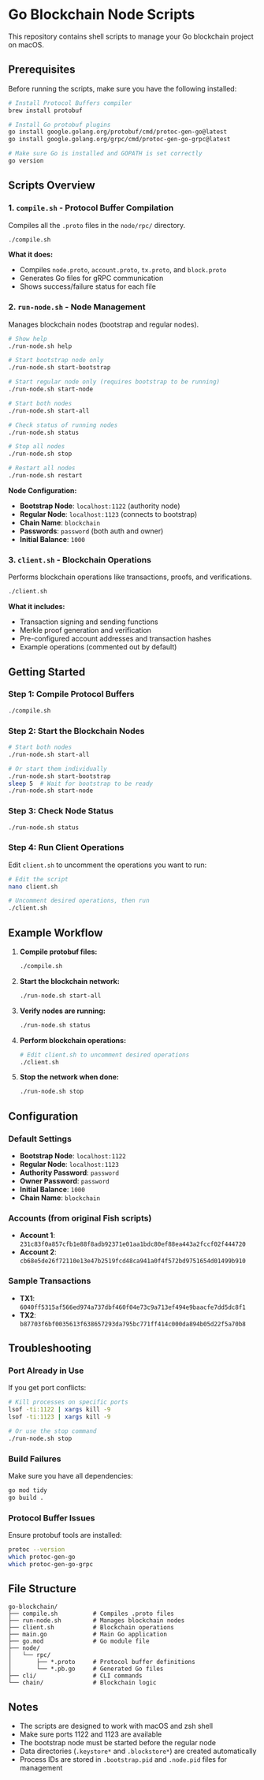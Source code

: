 # Go Blockchain Node Scripts

This repository contains shell scripts to manage your Go blockchain project on macOS.

## Prerequisites

Before running the scripts, make sure you have the following installed:

```bash
# Install Protocol Buffers compiler
brew install protobuf

# Install Go protobuf plugins
go install google.golang.org/protobuf/cmd/protoc-gen-go@latest
go install google.golang.org/grpc/cmd/protoc-gen-go-grpc@latest

# Make sure Go is installed and GOPATH is set correctly
go version
```

## Scripts Overview

### 1. `compile.sh` - Protocol Buffer Compilation
Compiles all the `.proto` files in the `node/rpc/` directory.

```bash
./compile.sh
```

**What it does:**
- Compiles `node.proto`, `account.proto`, `tx.proto`, and `block.proto`
- Generates Go files for gRPC communication
- Shows success/failure status for each file

### 2. `run-node.sh` - Node Management
Manages blockchain nodes (bootstrap and regular nodes).

```bash
# Show help
./run-node.sh help

# Start bootstrap node only
./run-node.sh start-bootstrap

# Start regular node only (requires bootstrap to be running)
./run-node.sh start-node

# Start both nodes
./run-node.sh start-all

# Check status of running nodes
./run-node.sh status

# Stop all nodes
./run-node.sh stop

# Restart all nodes
./run-node.sh restart
```

**Node Configuration:**
- **Bootstrap Node**: `localhost:1122` (authority node)
- **Regular Node**: `localhost:1123` (connects to bootstrap)
- **Chain Name**: `blockchain`
- **Passwords**: `password` (both auth and owner)
- **Initial Balance**: `1000`

### 3. `client.sh` - Blockchain Operations
Performs blockchain operations like transactions, proofs, and verifications.

```bash
./client.sh
```

**What it includes:**
- Transaction signing and sending functions
- Merkle proof generation and verification
- Pre-configured account addresses and transaction hashes
- Example operations (commented out by default)

## Getting Started

### Step 1: Compile Protocol Buffers
```bash
./compile.sh
```

### Step 2: Start the Blockchain Nodes
```bash
# Start both nodes
./run-node.sh start-all

# Or start them individually
./run-node.sh start-bootstrap
sleep 5  # Wait for bootstrap to be ready
./run-node.sh start-node
```

### Step 3: Check Node Status
```bash
./run-node.sh status
```

### Step 4: Run Client Operations
Edit `client.sh` to uncomment the operations you want to run:

```bash
# Edit the script
nano client.sh

# Uncomment desired operations, then run
./client.sh
```

## Example Workflow

1. **Compile protobuf files:**
   ```bash
   ./compile.sh
   ```

2. **Start the blockchain network:**
   ```bash
   ./run-node.sh start-all
   ```

3. **Verify nodes are running:**
   ```bash
   ./run-node.sh status
   ```

4. **Perform blockchain operations:**
   ```bash
   # Edit client.sh to uncomment desired operations
   ./client.sh
   ```

5. **Stop the network when done:**
   ```bash
   ./run-node.sh stop
   ```

## Configuration

### Default Settings
- **Bootstrap Node**: `localhost:1122`
- **Regular Node**: `localhost:1123`
- **Authority Password**: `password`
- **Owner Password**: `password`
- **Initial Balance**: `1000`
- **Chain Name**: `blockchain`

### Accounts (from original Fish scripts)
- **Account 1**: `231c83f0a857cfb1e88f8adb92371e01aa1bdc80ef88ea443a2fccf02f444720`
- **Account 2**: `cb68e5de26f72110e13e47b2519fcd48ca941a0f4f572bd9751654d01499b910`

### Sample Transactions
- **TX1**: `6040ff5315af566ed974a737dbf460f04e73c9a713ef494e9baacfe7dd5dc8f1`
- **TX2**: `b87703f6bf0035613f638657293da795bc771ff414c000da894b05d22f5a70b8`

## Troubleshooting

### Port Already in Use
If you get port conflicts:
```bash
# Kill processes on specific ports
lsof -ti:1122 | xargs kill -9
lsof -ti:1123 | xargs kill -9

# Or use the stop command
./run-node.sh stop
```

### Build Failures
Make sure you have all dependencies:
```bash
go mod tidy
go build .
```

### Protocol Buffer Issues
Ensure protobuf tools are installed:
```bash
protoc --version
which protoc-gen-go
which protoc-gen-go-grpc
```

## File Structure

```
go-blockchain/
├── compile.sh          # Compiles .proto files
├── run-node.sh         # Manages blockchain nodes
├── client.sh           # Blockchain operations
├── main.go             # Main Go application
├── go.mod              # Go module file
├── node/
│   └── rpc/
│       ├── *.proto     # Protocol buffer definitions
│       └── *.pb.go     # Generated Go files
├── cli/                # CLI commands
└── chain/              # Blockchain logic
```

## Notes

- The scripts are designed to work with macOS and zsh shell
- Make sure ports 1122 and 1123 are available
- The bootstrap node must be started before the regular node
- Data directories (`.keystore*` and `.blockstore*`) are created automatically
- Process IDs are stored in `.bootstrap.pid` and `.node.pid` files for management
